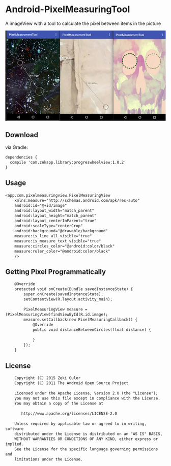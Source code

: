 # Android-PixelMeasuringTool
A imageView with a tool to calculate the pixel between items in the picture

![Check Diagram](art/pic-all.png)

## Download

via Gradle:

    dependencies {
      compile 'com.zekapp.library:progreswheelview:1.0.2'
    }
    
## Usage

    <app.com.pixelmeasuringview.PixelMeasuringView
        xmlns:measure="http://schemas.android.com/apk/res-auto"
        android:id="@+id/image"
        android:layout_width="match_parent"
        android:layout_height="match_parent"
        android:layout_centerInParent="true"
        android:scaleType="centerCrop"
        android:background="@drawable/background"
        measure:is_line_all_visible="true"
        measure:is_measure_text_visible="true"
        measure:circles_color="@android:color/black"
        measure:ruler_color="@android:color/black"
        />

## Getting Pixel Programmatically

        @Override
        protected void onCreate(Bundle savedInstanceState) {
            super.onCreate(savedInstanceState);
            setContentView(R.layout.activity_main);
    
            PixelMeasuringView measure = (PixelMeasuringView)findViewById(R.id.image);
            measure.setCallback(new PixelMeasuringCallback() {
                @Override
                public void distanceBetweenCircles(float distance) {
                   
                }
            });
        }


## License

        Copyright (C) 2015 Zeki Guler
        Copyright (C) 2011 The Android Open Source Project
        
        Licensed under the Apache License, Version 2.0 (the "License");
        you may not use this file except in compliance with the License.
        You may obtain a copy of the License at
        
           http://www.apache.org/licenses/LICENSE-2.0
        
        Unless required by applicable law or agreed to in writing, software
        distributed under the License is distributed on an "AS IS" BASIS,
        WITHOUT WARRANTIES OR CONDITIONS OF ANY KIND, either express or implied.
        See the License for the specific language governing permissions and
        limitations under the License.
